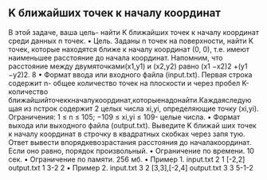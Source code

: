 ## K ближайших точек к началу координат
 В этой задаче, ваша цель- найти K ближайших точек к началу координат
 среди данных n точек.
 • Цель. Заданы n точек на поверхности, найти K точек, которые находятся
 ближе к началу координат (0, 0), т.е. имеют наименьшее расстояние до
 начала координат. Напомним, что расстояние между двумяточками(x1,y1)
 и (x2,y2) равно (x1 −x2)2 +(y1 −y2)2.
 8
• Формат ввода или входного файла (input.txt). Первая строка содержит
 n- общее количество точек на плоскости и через пробел K- количество
 ближайшийточеккначалукоординат,которыенадонайти.Каждаяследую
щая из nстрок содержит 2 целых числа xi,yi, определяющие точку (xi,yi).
 Ограничения: 1 ≤ n ≤ 105; −109 ≤ xi,yi ≤ 109- целые числа.
 • Формат выхода или выходного файла (output.txt). Выведите K ближай
ших точек к началу координат в строчку в квадратных скобках через запя
тую. Ответ вывести впорядкевозрастания расстояния до началакоординат.
 Если оно равно, порядок произвольный.
 • Ограничение по времени. 10 сек.
 • Ограничение по памяти. 256 мб.
 • Пример 1.
 input.txt
 2 1
 [-2,2]
 output.txt
 1 3-2 2
 • Пример 2.
 input.txt
 3 2
 [3,3],[-2,4]
 output.txt
 3 3
 5-1-2 